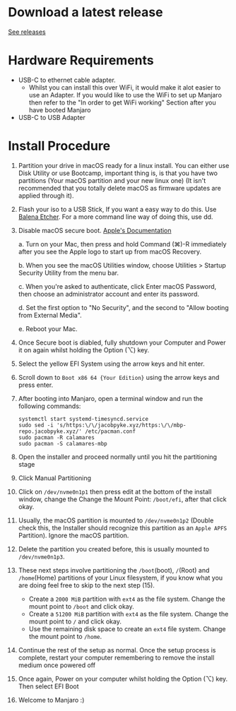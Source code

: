 # Download a latest release

[See releases](https://github.com/JPyke3/mbp-manjaro/releases)

# Hardware Requirements

* USB-C to ethernet cable adapter.
    * Whilst you can install this over WiFi, it would make it alot easier to use an Adapter. If you would like to use the WiFi to set up Manjaro then refer to the "In order to get WiFi working" Section after you have booted Manjaro
* USB-C to USB Adapter

# Install Procedure

1. Partition your drive in macOS ready for a linux install. You can either use Disk Utility or use Bootcamp, important thing is, is that you have two partitions (Your macOS partition and your new linux one) (It isn't recommended that you totally delete macOS as firmware updates are applied through it).
2. Flash your iso to a USB Stick, If you want a easy way to do this. Use [Balena Etcher](https://www.balena.io/etcher/). For a more command line way of doing this, use dd.
3. Disable macOS secure boot. [Apple's Documentation](https://support.apple.com/en-au/HT208330)

   a. Turn on your Mac, then press and hold Command (⌘)-R immediately after you see the Apple logo to start up from macOS Recovery.  
  
   b. When you see the macOS Utilities window, choose Utilities > Startup Security Utility from the menu bar.
  
   c. When you're asked to authenticate, click Enter macOS Password, then choose an administrator account and enter its password.
  
   d. Set the first option to "No Security", and the second to "Allow booting from External Media".
  
   e. Reboot your Mac.
  
4. Once Secure boot is diabled, fully shutdown your Computer and Power it on again whilst holding the Option (⌥) key.
5. Select the yellow EFI System using the arrow keys and hit enter.
6. Scroll down to `Boot x86 64 {Your Edition}` using the arrow keys and press enter.
7. After booting into Manjaro, open a terminal window and run the following commands:

    ```
    systemctl start systemd-timesyncd.service
    sudo sed -i 's/https:\/\/jacobpyke.xyz/https:\/\/mbp-repo.jacobpyke.xyz/' /etc/pacman.conf
    sudo pacman -R calamares
    sudo pacman -S calamares-mbp
    ```

8. Open the installer and proceed normally until you hit the partitioning stage
9. Click Manual Partitioning
10. Click on `/dev/nvme0n1p1` then press edit at the bottom of the install window, change the Change the Mount Point: `/boot/efi`, after that click okay.
11. Usually, the macOS partition is mounted to `/dev/nvme0n1p2` (Double check this, the Installer should recognize this partition as an `Apple APFS` Partition). Ignore the macOS partition.
12. Delete the partition you created before, this is usually mounted to `/dev/nvme0n1p3`.
13. These next steps involve partitioning the `/boot`(boot), `/`(Root) and `/home`(Home) partitions of your Linux filesystem, if you know what you are doing feel free to skip to the next step (15).

    * Create a `2000 MiB` partition with `ext4` as the file system. Change the mount point to `/boot` and click okay.
    * Create a `51200 MiB` partition with `ext4` as the file system. Change the mount point to `/` and click okay.
    * Use the remaining disk space to create an `ext4` file system. Change the mount point to `/home`.

14. Continue the rest of the setup as normal. Once the setup process is complete, restart your computer remembering to remove the install medium once powered off
15. Once again, Power on your computer whilst holding the Option (⌥) key. Then select EFI Boot
16. Welcome to Manjaro :)